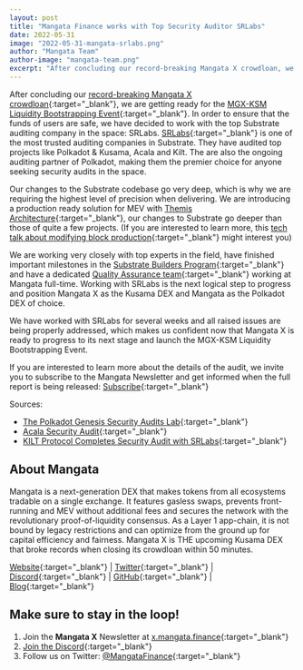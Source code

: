```yaml
---
layout: post
title: "Mangata Finance works with Top Security Auditor SRLabs"
date: 2022-05-31
image: "2022-05-31-mangata-srlabs.png"
author: "Mangata Team"
author-image: "mangata-team.png"
excerpt: "After concluding our record-breaking Mangata X crowdloan, we are getting ready for the MGX-KSM Liquidity Bootstrapping Event. In order to ensure that the funds of users are safe, we have decided to work with the top Substrate auditing company in the space: SRLabs. SRLabs is one of the most trusted auditing companies in Substrate. They have audited top projects like Polkadot & Kusama, Acala and Kilt."
---
```


After concluding our [record-breaking Mangata X crowdloan](https://blog.mangata.finance/news/2022-02-22-mangata-x-crowdloan-capped/){:target="\_blank"}, we are getting ready for the [MGX-KSM Liquidity Bootstrapping Event](https://blog.mangata.finance/blog/2022-05-09-mgx-ksm-liquidity-bootstrapping-event/){:target="\_blank"}. In order to ensure that the funds of users are safe, we have decided to work with the top Substrate auditing company in the space: SRLabs. [SRLabs](https://www.srlabs.de/){:target="\_blank"} is one of the most trusted auditing companies in Substrate. They have audited top projects like Polkadot & Kusama, Acala and Kilt. The are also the ongoing auditing partner of Polkadot, making them the premier choice for anyone seeking security audits in the space.

Our changes to the Substrate codebase go very deep, which is why we are requiring the highest level of precision when delivering. We are introducing a production ready solution for MEV with [Themis Architecture](https://blog.mangata.finance/blog/2021-10-10-themis-protocol/){:target="\_blank"}, our changes to Substrate go deeper than those of quite a few projects. (If you are interested to learn more, this [tech talk about modifying block production](https://blog.mangata.finance/tech/2021-11-20-modifying-the-block-execution-in-substrate/){:target="\_blank"} might interest you)

We are working very closely with top experts in the field, have finished important milestones in the [Substrate Builders Program](https://blog.mangata.finance/news/2021-08-18-mangata-completes-first-milestone-for-the-substrate-builders-program/){:target="\_blank"} and have a dedicated [Quality Assurance team](https://blog.mangata.finance/tech/2021-11-25-quality-assurance-at-mangata/){:target="\_blank"} working at Mangata full-time. Working with SRLabs is the next logical step to progress and position Mangata X as the Kusama DEX and Mangata as the Polkadot DEX of choice.

We have worked with SRLabs for several weeks and all raised issues are being properly addressed, which makes us confident now that Mangata X is ready to progress to its next stage and launch the MGX-KSM Liquidity Bootstrapping Event.

If you are interested to learn more about the details of the audit, we invite you to subscribe to the Mangata Newsletter and get informed when the full report is being released: [Subscribe](https://x.mangata.finance/mangata-x-launch){:target="\_blank"}

Sources:
- [The Polkadot Genesis Security Audits Lab](https://medium.com/web3foundation/the-polkadot-genesis-security-audits-hub-4d8b65e7f564){:target="\_blank"}
- [Acala Security Audit](https://medium.com/acalanetwork/acala-security-audit-edd1850e27aa){:target="\_blank"}
- [KILT Protocol Completes Security Audit with SRLabs](https://medium.com/kilt-protocol/kilt-protocol-completes-security-audit-with-srlabs-4d7130212cbd){:target="\_blank"}



## About Mangata
Mangata is a next-generation DEX that makes tokens from all ecosystems tradable on a single exchange. It features gasless swaps, prevents front-running and MEV without additional fees and secures the network with the revolutionary proof-of-liquidity consensus. As a Layer 1 app-chain, it is not bound by legacy restrictions and can optimize from the ground up for capital efficiency and fairness. Mangata X is THE upcoming Kusama DEX that broke records when closing its crowdloan within 50 minutes.

[Website](https://mangata.finance/){:target="\_blank"} &#124; [Twitter](https://twitter.com/MangataFinance){:target="\_blank"} &#124; [Discord](https://discord.com/invite/mangata){:target="\_blank"} &#124; [GitHub](https://github.com/mangata-finance){:target="\_blank"} &#124; [Blog](https://blog.mangata.finance/){:target="\_blank"}


## Make sure to stay in the loop!
1. Join the **Mangata X** Newsletter at [x.mangata.finance](https://x.mangata.finance/){:target="\_blank"}
2. [Join the Discord](https://discord.gg/mangata){:target="\_blank"}
3. Follow us on Twitter: [@MangataFinance](https://twitter.com/MangataFinance){:target="\_blank"}